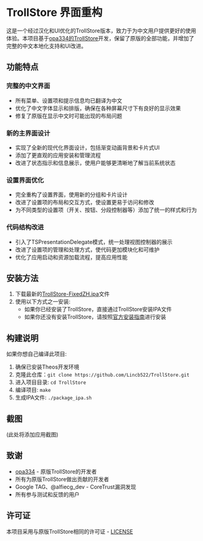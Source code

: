 # TrollStore 界面重构
这是一个经过汉化和UI优化的TrollStore版本，致力于为中文用户提供更好的使用体验。本项目基于[opa334的TrollStore](https://github.com/opa334/TrollStore)开发，保留了原版的全部功能，并增加了完整的中文本地化支持和UI改进。

## 功能特点

### 完整的中文界面

- 所有菜单、设置项和提示信息均已翻译为中文
- 优化了中文字体显示和排版，确保在各种屏幕尺寸下有良好的显示效果
- 修复了原版在显示中文时可能出现的布局问题

### 新的主界面设计

- 实现了全新的现代化界面设计，包括渐变动画背景和卡片式UI
- 添加了更直观的应用安装和管理流程
- 改进了状态指示和信息展示，使用户能够更清晰地了解当前系统状态

### 设置界面优化

- 完全重构了设置界面，使用新的分组和卡片设计
- 改进了设置项的布局和交互方式，使设置更易于访问和修改
- 为不同类型的设置项（开关、按钮、分段控制器等）添加了统一的样式和行为

### 代码结构改进

- 引入了TSPresentationDelegate模式，统一处理视图控制器的展示
- 改进了设置项的管理和处理方式，使代码更加模块化和可维护
- 优化了应用启动和资源加载流程，提高应用性能

## 安装方法

1. 下载最新的[TrollStore-FixedZH.ipa](https://github.com/Lincb522/TrollStore/releases/latest)文件
2. 使用以下方式之一安装:
   - 如果你已经安装了TrollStore，直接通过TrollStore安装IPA文件
   - 如果你还没有安装TrollStore，请按照[官方安装指南](https://github.com/opa334/TrollStore#installation)进行安装

## 构建说明

如果你想自己编译此项目:

1. 确保已安装Theos开发环境
2. 克隆此仓库：`git clone https://github.com/Lincb522/TrollStore.git`
3. 进入项目目录: `cd TrollStore`
4. 编译项目: `make`
5. 生成IPA文件: `./package_ipa.sh`

## 截图

(此处将添加应用截图)

## 致谢

- [opa334](https://github.com/opa334) - 原版TrollStore的开发者
- 所有为原版TrollStore做出贡献的开发者
- Google TAG、@alfiecg_dev - CoreTrust漏洞发现
- 所有参与测试和反馈的用户

## 许可证

本项目采用与原版TrollStore相同的许可证 - [LICENSE](LICENSE)

